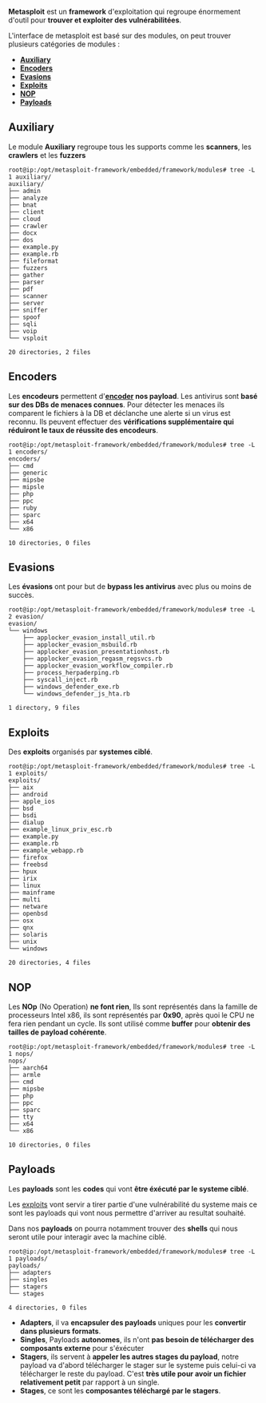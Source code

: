 
**Metasploit** est un **framework** d'exploitation qui regroupe énormement d'outil pour **trouver et exploiter des vulnérabilitées**.

L'interface de metasploit est basé sur des modules, on peut trouver plusieurs catégories de modules :
- **[Auxiliary](#__Auxiliary__)**
- **[Encoders](#__Encoders__)**
- **[Evasions](#__Evasions__)**
- **[Exploits](#__Exploits__)**
- **[NOP](#__NOP__)**
- **[Payloads](#__Payloads__)**

## __Auxiliary__

Le module **Auxiliary** regroupe tous les supports comme les **scanners**, les **crawlers** et les **fuzzers**

```shell
root@ip:/opt/metasploit-framework/embedded/framework/modules# tree -L 1 auxiliary/
auxiliary/ 
├── admin 
├── analyze 
├── bnat 
├── client 
├── cloud 
├── crawler
├── docx 
├── dos 
├── example.py
├── example.rb 
├── fileformat
├── fuzzers 
├── gather
├── parser 
├── pdf 
├── scanner
├── server 
├── sniffer 
├── spoof 
├── sqli
├── voip 
└── vsploit

20 directories, 2 files
```


## __Encoders__

Les **encodeurs** permettent d'**[encoder](Encryption_Chiffrement) nos payload**.
Les antivirus sont **basé sur des DBs de menaces connues**. Pour détecter les menaces ils comparent le fichiers à la DB et déclanche une alerte si un virus est reconnu. Ils peuvent effectuer des **vérifications supplémentaire qui réduiront le taux de réussite des encodeurs**.

```shell
root@ip:/opt/metasploit-framework/embedded/framework/modules# tree -L 1 encoders/
encoders/ 
├── cmd
├── generic 
├── mipsbe 
├── mipsle 
├── php
├── ppc
├── ruby
├── sparc
├── x64
└── x86

10 directories, 0 files
```


## __Evasions__

Les **évasions** ont pour but de **bypass les antivirus** avec plus ou moins de succès.

```shell
root@ip:/opt/metasploit-framework/embedded/framework/modules# tree -L 2 evasion/
evasion/
└── windows
	├── applocker_evasion_install_util.rb
	├── applocker_evasion_msbuild.rb
	├── applocker_evasion_presentationhost.rb
	├── applocker_evasion_regasm_regsvcs.rb
	├── applocker_evasion_workflow_compiler.rb
	├── process_herpaderping.rb
	├── syscall_inject.rb
	├── windows_defender_exe.rb
	└── windows_defender_js_hta.rb

1 directory, 9 files
```


## __Exploits__

Des **exploits** organisés par **systemes ciblé**.

```shell
root@ip:/opt/metasploit-framework/embedded/framework/modules# tree -L 1 exploits/ 
exploits/ 
├── aix 
├── android
├── apple_ios 
├── bsd 
├── bsdi
├── dialup 
├── example_linux_priv_esc.rb 
├── example.py 
├── example.rb 
├── example_webapp.rb 
├── firefox
├── freebsd
├── hpux
├── irix 
├── linux
├── mainframe
├── multi 
├── netware 
├── openbsd
├── osx 
├── qnx 
├── solaris
├── unix 
└── windows 

20 directories, 4 files
```


## __NOP__

Les **NOp** (No Operation) **ne font rien**, Ils sont représentés dans la famille de processeurs Intel x86, ils sont représentés par **0x90**, après quoi le CPU ne fera rien pendant un cycle. Ils sont utilisé comme **buffer** pour **obtenir des tailles de payload cohérente**.

```shell
root@ip:/opt/metasploit-framework/embedded/framework/modules# tree -L 1 nops/ 
nops/
├── aarch64 
├── armle
├── cmd
├── mipsbe
├── php
├── ppc 
├── sparc 
├── tty 
├── x64 
└── x86 

10 directories, 0 files
```


## __Payloads__ 

Les **payloads** sont les **codes** qui vont **être éxécuté par le systeme ciblé**.

Les [exploits](#__Exploits__) vont servir a tirer partie d'une vulnérabilité du systeme mais ce sont les payloads qui vont nous permettre d'arriver au resultat souhaité.

Dans nos **payloads** on pourra notamment trouver des **shells** qui nous seront utile pour interagir avec la machine ciblé.

```shell
root@ip:/opt/metasploit-framework/embedded/framework/modules# tree -L 1 payloads/ 
payloads/ 
├── adapters 
├── singles 
├── stagers 
└── stages

4 directories, 0 files
```

- **Adapters**, il va **encapsuler des payloads** uniques pour les **convertir dans plusieurs formats**.
- **Singles**, Payloads **autonomes**, ils n'ont **pas besoin de télécharger des composants externe** pour s'éxécuter
- **Stagers**, ils servent à **appeler les autres stages du payload**, notre payload va d'abord télécharger le stager sur le systeme puis celui-ci va télécharger le reste du payload. C'est **très utile pour avoir un fichier relativement petit** par rapport à un single.
- **Stages**, ce sont les **composantes téléchargé par le stagers**.

